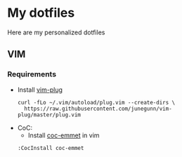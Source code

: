 # My dotfiles
Here are my personalized dotfiles

## VIM

### Requirements
- Install [vim-plug](https://github.com/junegunn/vim-plug)
  ```
  curl -fLo ~/.vim/autoload/plug.vim --create-dirs \
    https://raw.githubusercontent.com/junegunn/vim-plug/master/plug.vim
  ```
- CoC:
  - Install [coc-emmet](https://github.com/neoclide/coc-emmet) in vim
  ```
  :CocInstall coc-emmet
  ```
